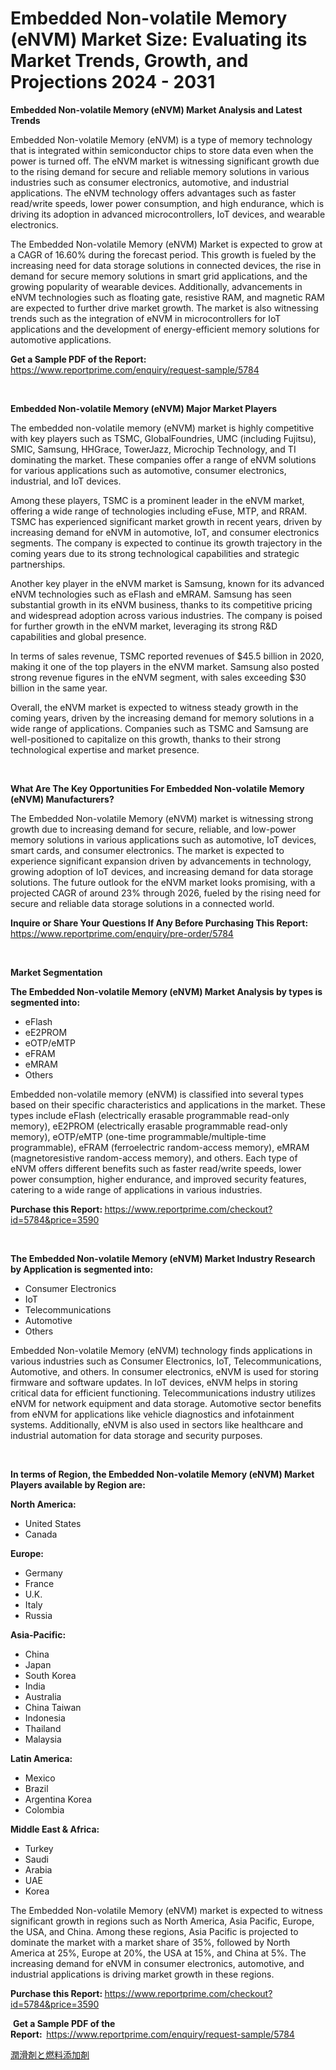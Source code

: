 <p><h1>Embedded Non-volatile Memory (eNVM) Market Size: Evaluating its Market Trends, Growth, and Projections 2024 - 2031</h1></p><p><strong>Embedded Non-volatile Memory (eNVM) Market Analysis and Latest Trends</strong></p>
<p><p>Embedded Non-volatile Memory (eNVM) is a type of memory technology that is integrated within semiconductor chips to store data even when the power is turned off. The eNVM market is witnessing significant growth due to the rising demand for secure and reliable memory solutions in various industries such as consumer electronics, automotive, and industrial applications. The eNVM technology offers advantages such as faster read/write speeds, lower power consumption, and high endurance, which is driving its adoption in advanced microcontrollers, IoT devices, and wearable electronics.</p><p>The Embedded Non-volatile Memory (eNVM) Market is expected to grow at a CAGR of 16.60% during the forecast period. This growth is fueled by the increasing need for data storage solutions in connected devices, the rise in demand for secure memory solutions in smart grid applications, and the growing popularity of wearable devices. Additionally, advancements in eNVM technologies such as floating gate, resistive RAM, and magnetic RAM are expected to further drive market growth. The market is also witnessing trends such as the integration of eNVM in microcontrollers for IoT applications and the development of energy-efficient memory solutions for automotive applications.</p></p>
<p><strong>Get a Sample PDF of the Report:&nbsp;</strong> <a href="https://www.reportprime.com/enquiry/request-sample/5784">https://www.reportprime.com/enquiry/request-sample/5784</a></p>
<p>&nbsp;</p>
<p><strong>Embedded Non-volatile Memory (eNVM) Major Market Players</strong></p>
<p><p>The embedded non-volatile memory (eNVM) market is highly competitive with key players such as TSMC, GlobalFoundries, UMC (including Fujitsu), SMIC, Samsung, HHGrace, TowerJazz, Microchip Technology, and TI dominating the market. These companies offer a range of eNVM solutions for various applications such as automotive, consumer electronics, industrial, and IoT devices.</p><p>Among these players, TSMC is a prominent leader in the eNVM market, offering a wide range of technologies including eFuse, MTP, and RRAM. TSMC has experienced significant market growth in recent years, driven by increasing demand for eNVM in automotive, IoT, and consumer electronics segments. The company is expected to continue its growth trajectory in the coming years due to its strong technological capabilities and strategic partnerships.</p><p>Another key player in the eNVM market is Samsung, known for its advanced eNVM technologies such as eFlash and eMRAM. Samsung has seen substantial growth in its eNVM business, thanks to its competitive pricing and widespread adoption across various industries. The company is poised for further growth in the eNVM market, leveraging its strong R&D capabilities and global presence.</p><p>In terms of sales revenue, TSMC reported revenues of $45.5 billion in 2020, making it one of the top players in the eNVM market. Samsung also posted strong revenue figures in the eNVM segment, with sales exceeding $30 billion in the same year.</p><p>Overall, the eNVM market is expected to witness steady growth in the coming years, driven by the increasing demand for memory solutions in a wide range of applications. Companies such as TSMC and Samsung are well-positioned to capitalize on this growth, thanks to their strong technological expertise and market presence.</p></p>
<p>&nbsp;</p>
<p><strong>What Are The Key Opportunities For Embedded Non-volatile Memory (eNVM) Manufacturers?</strong></p>
<p><p>The Embedded Non-volatile Memory (eNVM) market is witnessing strong growth due to increasing demand for secure, reliable, and low-power memory solutions in various applications such as automotive, IoT devices, smart cards, and consumer electronics. The market is expected to experience significant expansion driven by advancements in technology, growing adoption of IoT devices, and increasing demand for data storage solutions. The future outlook for the eNVM market looks promising, with a projected CAGR of around 23% through 2026, fueled by the rising need for secure and reliable data storage solutions in a connected world.</p></p>
<p><strong>Inquire or Share Your Questions If Any Before Purchasing This Report:</strong> <a href="https://www.reportprime.com/enquiry/pre-order/5784">https://www.reportprime.com/enquiry/pre-order/5784</a></p>
<p>&nbsp;</p>
<p><strong>Market Segmentation</strong></p>
<p><strong>The Embedded Non-volatile Memory (eNVM) Market Analysis by types is segmented into:</strong></p>
<p><ul><li>eFlash</li><li>eE2PROM</li><li>eOTP/eMTP</li><li>eFRAM</li><li>eMRAM</li><li>Others</li></ul></p>
<p><p>Embedded non-volatile memory (eNVM) is classified into several types based on their specific characteristics and applications in the market. These types include eFlash (electrically erasable programmable read-only memory), eE2PROM (electrically erasable programmable read-only memory), eOTP/eMTP (one-time programmable/multiple-time programmable), eFRAM (ferroelectric random-access memory), eMRAM (magnetoresistive random-access memory), and others. Each type of eNVM offers different benefits such as faster read/write speeds, lower power consumption, higher endurance, and improved security features, catering to a wide range of applications in various industries.</p></p>
<p><strong>Purchase this Report:&nbsp;</strong><a href="https://www.reportprime.com/checkout?id=5784&price=3590">https://www.reportprime.com/checkout?id=5784&price=3590</a></p>
<p>&nbsp;</p>
<p><strong>The Embedded Non-volatile Memory (eNVM) Market Industry Research by Application is segmented into:</strong></p>
<p><ul><li>Consumer Electronics</li><li>IoT</li><li>Telecommunications</li><li>Automotive</li><li>Others</li></ul></p>
<p><p>Embedded Non-volatile Memory (eNVM) technology finds applications in various industries such as Consumer Electronics, IoT, Telecommunications, Automotive, and others. In consumer electronics, eNVM is used for storing firmware and software updates. In IoT devices, eNVM helps in storing critical data for efficient functioning. Telecommunications industry utilizes eNVM for network equipment and data storage. Automotive sector benefits from eNVM for applications like vehicle diagnostics and infotainment systems. Additionally, eNVM is also used in sectors like healthcare and industrial automation for data storage and security purposes.</p></p>
<p>&nbsp;</p>
<p><strong>In terms of Region, the Embedded Non-volatile Memory (eNVM) Market Players available by Region are:</strong></p>
<p>
    <p> <strong> North America: </strong>
        <ul>
            <li>United States</li>
            <li>Canada</li>
        </ul>
        </p> 
    <p> <strong> Europe: </strong>
        <ul>
            <li>Germany</li>
            <li>France</li>
            <li>U.K.</li>
            <li>Italy</li>
            <li>Russia</li>
        </ul>
        </p> 
    <p> <strong> Asia-Pacific: </strong>
        <ul>
            <li>China</li>
            <li>Japan</li>
            <li>South Korea</li>
            <li>India</li>
            <li>Australia</li>
            <li>China Taiwan</li>
            <li>Indonesia</li>
            <li>Thailand</li>
            <li>Malaysia</li>
        </ul>
        </p> 
    <p> <strong> Latin America: </strong>
        <ul>
            <li>Mexico</li>
            <li>Brazil</li>
            <li>Argentina Korea</li>
            <li>Colombia</li>
        </ul>
        </p> 
    <p> <strong> Middle East & Africa: </strong>
        <ul>
            <li>Turkey</li>
            <li>Saudi</li>
            <li>Arabia</li>
            <li>UAE</li>
            <li>Korea</li>
        </ul>
    </p>
    </p>
<p><p>The Embedded Non-volatile Memory (eNVM) market is expected to witness significant growth in regions such as North America, Asia Pacific, Europe, the USA, and China. Among these regions, Asia Pacific is projected to dominate the market with a market share of 35%, followed by North America at 25%, Europe at 20%, the USA at 15%, and China at 5%. The increasing demand for eNVM in consumer electronics, automotive, and industrial applications is driving market growth in these regions.</p></p>
<p><strong>Purchase this Report: </strong><a href="https://www.reportprime.com/checkout?id=5784&price=3590">https://www.reportprime.com/checkout?id=5784&price=3590</a></p>
<p>&nbsp;<strong>Get a Sample PDF of the Report:&nbsp;&nbsp;</strong><a href="https://www.reportprime.com/enquiry/request-sample/5784">https://www.reportprime.com/enquiry/request-sample/5784</a></p>
<p><strong></strong></p>
<p><p><a href="https://github.com/lababdou/Market-Research-Report-List-3/blob/main/261826615896.md">潤滑剤と燃料添加剤</a></p></p>